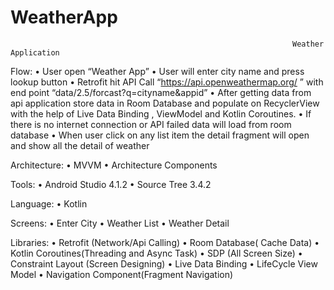 # WeatherApp
                                                                   Weather Application

Flow:
•	User open “Weather App”
•	User will enter city name and press lookup button
•	Retrofit hit API Call  “https://api.openweathermap.org/ ”  with end point “data/2.5/forcast?q=cityname&appid”
•	After getting data from api application store data in Room Database and populate on RecyclerView with the help of Live Data Binding , ViewModel and Kotlin Coroutines.
•	If there is no internet connection or  API failed data will  load from room database
•	When user click on any list item the detail fragment will open and show all the detail of weather

Architecture:
•	MVVM
•	Architecture Components

Tools:
•	Android Studio 4.1.2
•	Source Tree 3.4.2


Language:
•	Kotlin

Screens:
•	Enter City
•	Weather List
•	Weather Detail


Libraries:
•	Retrofit (Network/Api Calling)
•	Room Database( Cache Data)
•	Kotlin Coroutines(Threading and Async Task)
•	SDP (All Screen Size)
•	Constraint Layout (Screen Designing)
•	Live Data Binding
•	LifeCycle View Model
•	Navigation Component(Fragment Navigation)




